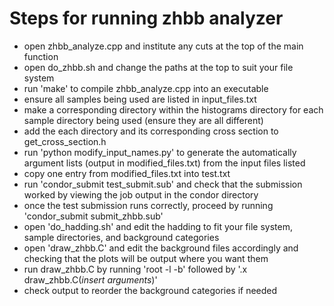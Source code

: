 # Steps for running zhbb analyzer
 - open zhbb_analyze.cpp and institute any cuts at the top of the main function
 - open do_zhbb.sh and change the paths at the top to suit your file system
 - run 'make' to compile zhbb_analyze.cpp into an executable
 - ensure all samples being used are listed in input_files.txt
 - make a corresponding directory within the histograms directory for each sample directory being used (ensure they are all different)
 - add the each directory and its corresponding cross section to get_cross_section.h
 - run 'python modify_input_names.py' to generate the automatically argument lists (output in modified_files.txt) from the input files listed
 - copy one entry from modified_files.txt into test.txt
 - run 'condor_submit test_submit.sub' and check that the submission worked by viewing the job output in the condor directory
 - once the test submission runs correctly, proceed by running 'condor_submit submit_zhbb.sub'
 - open 'do_hadding.sh' and edit the hadding to fit your file system, sample directories, and background categories
 - open 'draw_zhbb.C' and edit the background files accordingly and checking that the plots will be output where you want them
 - run draw_zhbb.C by running 'root -l -b' followed by '.x draw_zhbb.C(*insert arguments*)'
 - check output to reorder the background categories if needed
